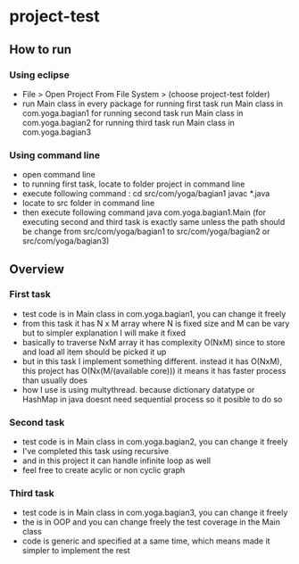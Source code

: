 # project-test
	
## How to run
### Using eclipse
- File > Open Project From File System > (choose project-test folder)
- run Main class in every package
  for running first task run Main class in com.yoga.bagian1
  for running second task run Main class in com.yoga.bagian2
  for running third task run Main class in com.yoga.bagian3
  
### Using command line
- open command line
- to running first task, locate to folder project in command line 
- execute following command :
  cd src/com/yoga/bagian1
  javac *.java
- locate to src folder in command line
- then execute following command
  java com.yoga.bagian1.Main
(for executing second and third task is exactly same unless the path should be change from src/com/yoga/bagian1 to src/com/yoga/bagian2 or src/com/yoga/bagian3)

## Overview
### First task
- test code is in Main class in com.yoga.bagian1, you can change it freely
- from this task it has N x M array where N is fixed size and M can be vary but to simpler explanation I will make it fixed
- basically to traverse NxM array it has complexity O(NxM) since to store and load all item should be picked it up
- but in this task I implement something different. instead it has O(NxM), this project has O(Nx(M/(available core))) it means it has faster process than usually does
- how I use is using multythread. because dictionary datatype or HashMap in java doesnt need sequential process so it posible to do so

### Second task
- test code is in Main class in com.yoga.bagian2, you can change it freely
- I've completed this task using recursive
- and in this project it can handle infinite loop as well
- feel free to create acylic or non cyclic graph

### Third task
- test code is in Main class in com.yoga.bagian3, you can change it freely
- the is in OOP and you can change freely the test coverage in the Main class
- code is generic and specified at a same time, which means made it simpler to implement the rest